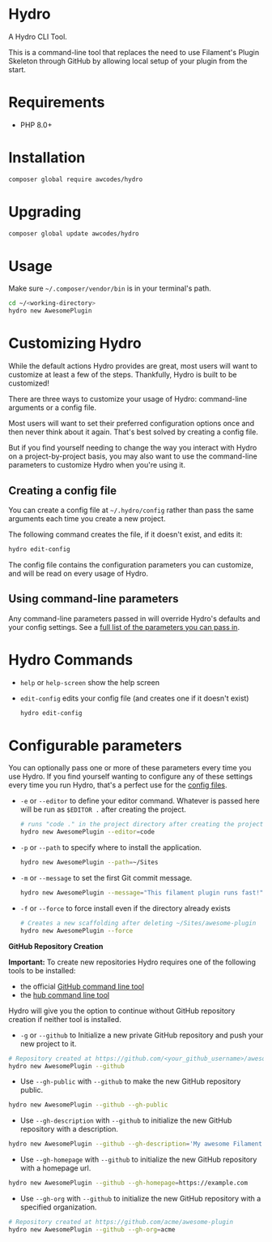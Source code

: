 # Hydro

A Hydro CLI Tool.

This is a command-line tool that replaces the need to use Filament's Plugin Skeleton through GitHub by allowing local setup of your plugin from the start.

# Requirements

- PHP 8.0+

# Installation

```bash
composer global require awcodes/hydro
```

# Upgrading

```bash
composer global update awcodes/hydro
```

# Usage

Make sure `~/.composer/vendor/bin` is in your terminal's path.

```bash
cd ~/<working-directory>
hydro new AwesomePlugin
```

# Customizing Hydro

While the default actions Hydro provides are great, most users will want to 
customize at least a few of the steps. Thankfully, Hydro is built to be 
customized!

There are three ways to customize your usage of Hydro: command-line arguments or a config file.

Most users will want to set their preferred configuration options once and then never think about it again. That's best solved by creating a config file.

But if you find yourself needing to change the way you interact with Hydro on a 
project-by-project basis, you may also want to use the command-line 
parameters to customize Hydro when you're using it.

## Creating a config file

You can create a config file at `~/.hydro/config` rather than pass the same 
arguments each time you create a new project.

The following command creates the file, if it doesn't exist, and edits it:

```bash
hydro edit-config
```

The config file contains the configuration parameters you can customize, and 
will be read on every usage of Hydro.

## Using command-line parameters

Any command-line parameters passed in will override Hydro's defaults and your 
config settings. See a [full list of the parameters you can pass in](#parameters).

# Hydro Commands

- `help` or `help-screen` show the help screen

<a id="config-files"></a>
- `edit-config` edits your config file (and creates one if it doesn't exist)

  ```bash
  hydro edit-config
  ```

<a id="parameters"></a>
# Configurable parameters

You can optionally pass one or more of these parameters every time you use 
Hydro.
If you find yourself wanting to configure any of these settings every time 
you run Hydro, that's a perfect use for the [config files](#config-files).

- `-e` or `--editor` to define your editor command. Whatever is passed here will be run as `$EDITOR .` after creating the project.

  ```bash
  # runs "code ." in the project directory after creating the project
  hydro new AwesomePlugin --editor=code
  ```

- `-p` or `--path` to specify where to install the application.

  ```bash
  hydro new AwesomePlugin --path=~/Sites
  ```

- `-m` or `--message` to set the first Git commit message.

  ```bash
  hydro new AwesomePlugin --message="This filament plugin runs fast!"
  ```

- `-f` or `--force` to force install even if the directory already exists

  ```bash
  # Creates a new scaffolding after deleting ~/Sites/awesome-plugin  
  hydro new AwesomePlugin --force
  ```

**GitHub Repository Creation**

**Important:** To create new repositories Hydro requires one of the following 
tools to be installed:
- the official [GitHub command line tool](https://github.com/cli/cli#installation)
- the [hub command line tool](https://github.com/github/hub#installation)

Hydro will give you the option to continue without GitHub repository 
creation if neither tool is installed.

- `-g` or `--github` to  Initialize a new private GitHub repository and push your new project to it.

```bash
# Repository created at https://github.com/<your_github_username>/awesome-plugin
hydro new AwesomePlugin --github
```

- Use `--gh-public` with `--github` to make the new GitHub repository public.

```bash
hydro new AwesomePlugin --github --gh-public
```

- Use `--gh-description` with `--github` to initialize the new GitHub repository with a description.

```bash
hydro new AwesomePlugin --github --gh-description='My awesome Filament plugin'
```

- Use `--gh-homepage` with `--github` to initialize the new GitHub repository with a homepage url.

```bash
hydro new AwesomePlugin --github --gh-homepage=https://example.com
```
- Use `--gh-org` with `--github` to initialize the new GitHub repository with a specified organization.

```bash
# Repository created at https://github.com/acme/awesome-plugin
hydro new AwesomePlugin --github --gh-org=acme
```
